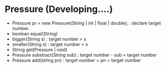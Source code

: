 # Pressure (Developing....)
  - Pressure pr = new Pressure(String | int | float | double); : declare target number.
  - boolean equal(String)
  - bigger(String s) : target number > s
  - smaller(String s) : target number < s
  - String get(Pressure | void)
  - Pressure substract(String sub) : target number - sub = target number
  - Pressure add(string pn) : target number + pn = target number
  
